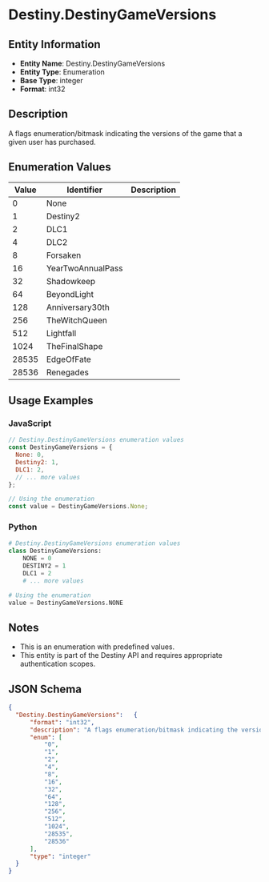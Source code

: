 # Destiny.DestinyGameVersions

## Entity Information
- **Entity Name**: Destiny.DestinyGameVersions
- **Entity Type**: Enumeration
- **Base Type**: integer
- **Format**: int32

## Description
A flags enumeration/bitmask indicating the versions of the game that a given user has purchased.

## Enumeration Values

| Value | Identifier | Description |
|-------|------------|-------------|
| 0 | None |  |
| 1 | Destiny2 |  |
| 2 | DLC1 |  |
| 4 | DLC2 |  |
| 8 | Forsaken |  |
| 16 | YearTwoAnnualPass |  |
| 32 | Shadowkeep |  |
| 64 | BeyondLight |  |
| 128 | Anniversary30th |  |
| 256 | TheWitchQueen |  |
| 512 | Lightfall |  |
| 1024 | TheFinalShape |  |
| 28535 | EdgeOfFate |  |
| 28536 | Renegades |  |

## Usage Examples

### JavaScript
```javascript
// Destiny.DestinyGameVersions enumeration values
const DestinyGameVersions = {
  None: 0,
  Destiny2: 1,
  DLC1: 2,
  // ... more values
};

// Using the enumeration
const value = DestinyGameVersions.None;
```

### Python
```python
# Destiny.DestinyGameVersions enumeration values
class DestinyGameVersions:
    NONE = 0
    DESTINY2 = 1
    DLC1 = 2
    # ... more values

# Using the enumeration
value = DestinyGameVersions.NONE
```

## Notes
- This is an enumeration with predefined values.
- This entity is part of the Destiny API and requires appropriate authentication scopes.

## JSON Schema
```json
{
  "Destiny.DestinyGameVersions":   {
      "format": "int32",
      "description": "A flags enumeration/bitmask indicating the versions of the game that a given user has purchased.",
      "enum": [
          "0",
          "1",
          "2",
          "4",
          "8",
          "16",
          "32",
          "64",
          "128",
          "256",
          "512",
          "1024",
          "28535",
          "28536"
      ],
      "type": "integer"
  }
}
```
